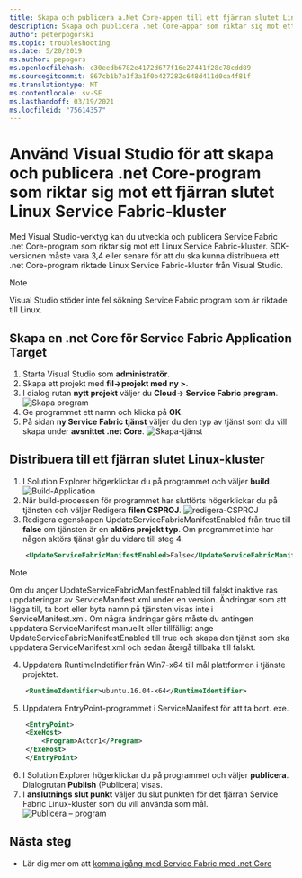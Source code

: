 ```yaml
---
title: Skapa och publicera a.Net Core-appen till ett fjärran slutet Linux-kluster
description: Skapa och publicera .net Core-appar som riktar sig mot ett fjärran slutet Linux-kluster från Visual Studio
author: peterpogorski
ms.topic: troubleshooting
ms.date: 5/20/2019
ms.author: pepogors
ms.openlocfilehash: c30eedb6782e4172d677f16e27441f28c78cdd89
ms.sourcegitcommit: 867cb1b7a1f3a1f0b427282c648d411d0ca4f81f
ms.translationtype: MT
ms.contentlocale: sv-SE
ms.lasthandoff: 03/19/2021
ms.locfileid: "75614357"
---
```

# <a name="use-visual-studio-to-create-and-publish-net-core-applications-targeting-a-remote-linux-service-fabric-cluster"></a>Använd Visual Studio för att skapa och publicera .net Core-program som riktar sig mot ett fjärran slutet Linux Service Fabric-kluster
Med Visual Studio-verktyg kan du utveckla och publicera Service Fabric .net Core-program som riktar sig mot ett Linux Service Fabric-kluster. SDK-versionen måste vara 3,4 eller senare för att du ska kunna distribuera ett .net Core-program riktade Linux Service Fabric-kluster från Visual Studio.

> [!Note]
> Visual Studio stöder inte fel sökning Service Fabric program som är riktade till Linux.
>

## <a name="create-a-service-fabric-application-targeting-net-core"></a>Skapa en .net Core för Service Fabric Application Target
1. Starta Visual Studio som **administratör**.
2. Skapa ett projekt med **fil->projekt med ny >**.
3. I dialog rutan **nytt projekt** väljer du **Cloud-> Service Fabric program**.
![Skapa program]
4. Ge programmet ett namn och klicka på **OK**.
5. På sidan **ny Service Fabric tjänst** väljer du den typ av tjänst som du vill skapa under **avsnittet .net Core**.
![Skapa-tjänst]

## <a name="deploy-to-a-remote-linux-cluster"></a>Distribuera till ett fjärran slutet Linux-kluster
1. I Solution Explorer högerklickar du på programmet och väljer **build**.
![Build-Application]
2. När build-processen för programmet har slutförts högerklickar du på tjänsten och väljer Redigera **filen CSPROJ**.
![redigera-CSPROJ]
3. Redigera egenskapen UpdateServiceFabricManifestEnabled från true till **false** om tjänsten är en **aktörs projekt typ**. Om programmet inte har någon aktörs tjänst går du vidare till steg 4.
```xml
    <UpdateServiceFabricManifestEnabled>False</UpdateServiceFabricManifestEnabled>
```
> [!Note]
> Om du anger UpdateServiceFabricManifestEnabled till falskt inaktive ras uppdateringar av ServiceManifest.xml under en version. Ändringar som att lägga till, ta bort eller byta namn på tjänsten visas inte i ServiceManifest.xml. Om några ändringar görs måste du antingen uppdatera ServiceManifest manuellt eller tillfälligt ange UpdateServiceFabricManifestEnabled till true och skapa den tjänst som ska uppdatera ServiceManifest.xml och sedan återgå tillbaka till falskt.
>

4. Uppdatera RuntimeIndetifier från Win7-x64 till mål plattformen i tjänste projektet.
```xml
    <RuntimeIdentifier>ubuntu.16.04-x64</RuntimeIdentifier>
```
5. Uppdatera EntryPoint-programmet i ServiceManifest för att ta bort. exe. 
```xml
    <EntryPoint> 
    <ExeHost> 
        <Program>Actor1</Program> 
    </ExeHost> 
    </EntryPoint>
```
6. I Solution Explorer högerklickar du på programmet och väljer **publicera**. Dialogrutan **Publish** (Publicera) visas.
7. I **anslutnings slut punkt** väljer du slut punkten för det fjärran Service Fabric Linux-kluster som du vill använda som mål.
![Publicera – program]

<!--Image references-->
[Skapa program]:./media/service-fabric-how-to-vs-remote-linux-cluster/create-application-remote-linux.png
[Skapa-tjänst]:./media/service-fabric-how-to-vs-remote-linux-cluster/create-service-remote-linux.png
[Build-Application]:./media/service-fabric-how-to-vs-remote-linux-cluster/build-application-remote-linux.png
[redigera-CSPROJ]:./media/service-fabric-how-to-vs-remote-linux-cluster/edit-csproj-remote-linux.png
[Publicera – program]:./media/service-fabric-how-to-vs-remote-linux-cluster/publish-remote-linux.png

## <a name="next-steps"></a>Nästa steg
* Lär dig mer om att [komma igång med Service Fabric med .net Core](https://azure.microsoft.com/resources/samples/service-fabric-dotnet-core-getting-started/)
